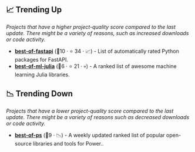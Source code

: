 ## 📈 Trending Up

_Projects that have a higher project-quality score compared to the last update. There might be a variety of reasons, such as increased downloads or code activity._

- <b><a href="https://github.com/fkromer/best-of-fastapi">best-of-fastapi</a></b> (🥉10 ·  ⭐ 34 · 📈) - List of automatically rated Python packages for FastAPI. <code><img src="https://www.python.org/static/favicon.ico" style="display:inline;" width="13" height="13"></code>
- <b><a href="https://github.com/e-tornike/best-of-ml-julia">best-of-ml-julia</a></b> (🥉6 ·  ⭐ 21 · 💀) - A ranked list of awesome machine learning Julia libraries.

## 📉 Trending Down

_Projects that have a lower project-quality score compared to the last update. There might be a variety of reasons such as decreased downloads or code activity._

- <b><a href="https://github.com/jinningwang/best-of-ps">best-of-ps</a></b> (🥉9 · 📉) - A weekly updated ranked list of popular open-source libraries and tools for Power..

